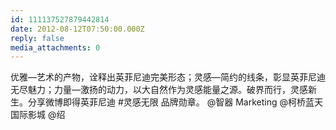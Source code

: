 ```yaml
---
id: 111137527879442814
date: 2012-08-12T07:50:00.000Z
reply: false
media_attachments: 0
---
```


优雅—艺术的产物，诠释出英菲尼迪完美形态；灵感—简约的线条，彰显英菲尼迪无尽魅力；力量—激扬的动力，以大自然作为灵感能量之源。破界而行，灵感新生。分享微博即得英菲尼迪 #灵感无限 品牌勋章。 @智器 Marketing @柯桥蓝天国际影城 @绍 ​​​​

